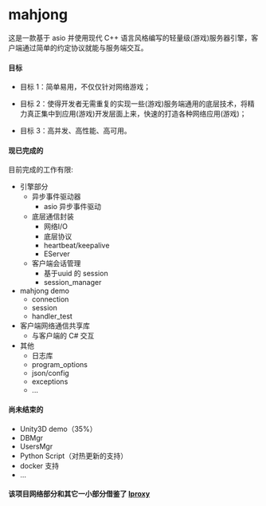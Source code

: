 # mahjong
这是一款基于 asio 并使用现代 C++ 语言风格编写的轻量级(游戏)服务器引擎，客户端通过简单的约定协议就能与服务端交互。

#### 目标
  * 目标 1：简单易用，不仅仅针对网络游戏；
  * 目标 2：使得开发者无需重复的实现一些(游戏)服务端通用的底层技术，将精力真正集中到应用(游戏)开发层面上来，快速的打造各种网络应用(游戏)；
  
  * 目标 3：高并发、高性能、高可用。

#### 现已完成的
  目前完成的工作有限:
  
  * 引擎部分
    * 异步事件驱动器
      * asio 异步事件驱动
    * 底层通信封装
      * 网络I/O
      * 底层协议
      * heartbeat/keepalive
      * EServer
    * 客户端会话管理
      * 基于uuid 的 session
      * session_manager
  * mahjong demo
    * connection
    * session
    * handler_test
  * 客户端网络通信共享库
    * 与客户端的 C# 交互
  * 其他
    * 日志库
    * program_options
    * json/config
    * exceptions
    * ...

#### 尚未结束的
  * Unity3D demo（35%）
  * DBMgr
  * UsersMgr
  * Python Script（对热更新的支持）
  * docker 支持
  * ...
  
#### 该项目网络部分和其它一小部分借鉴了 [lproxy](https://github.com/DD-L/lproxy)
